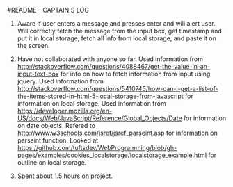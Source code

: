 #README - CAPTAIN'S LOG

1. Aware if user enters a message and presses enter and will alert user. Will 
correctly fetch the message from the input box, get timestamp and put it in 
local storage, fetch all info from local storage, and paste it on the screen.

2. Have not collaborated with anyone so far. Used information from 
http://stackoverflow.com/questions/4088467/get-the-value-in-an-input-text-box for
info on how to fetch information from input using jquery.
Used information from http://stackoverflow.com/questions/5410745/how-can-i-get-a-list-of-the-items-stored-in-html-5-local-storage-from-javascript for information on local storage.
Used information from https://developer.mozilla.org/en-US/docs/Web/JavaScript/Reference/Global_Objects/Date
for information on date objects.
Refered to http://www.w3schools.com/jsref/jsref_parseint.asp for information on
parseint function.
Looked at https://github.com/tuftsdev/WebProgramming/blob/gh-pages/examples/cookies_localstorage/localstorage_example.html
for outline on local storage.

3. Spent about 1.5 hours on project.